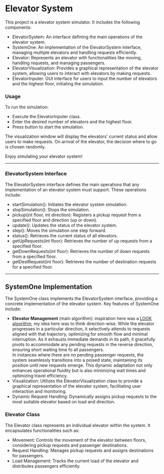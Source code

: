 # Elevator System
This project is a elevator system simulator. It includes the following components:

- ElevatorSystem: An interface defining the main operations of the elevator system.
- SystemOne: An implementation of the ElevatorSystem interface, managing multiple elevators and handling requests efficiently.
- Elevator: Represents an elevator with functionalities like moving, handling requests, and managing passengers.
- ElevatorVisualization: Provides a graphical representation of the elevator system, allowing users to interact with elevators by making requests.
- ElevatorInputer: GUI interface for users to input the number of elevators and the highest floor, initiating the simulation.
### Usage
To run the simulation:

- Execute the ElevatorInputer class.
- Enter the desired number of elevators and the highest floor.
- Press button to start the simulation.

The visualization window will display the elevators' current status and allow users to make requests. 
On arrival of the elevator, the decision where to go is chosen randomly.

Enjoy simulating your elevator system!

____________________________________________________________________________________________________________________________________________

### ElevatorSystem Interface
The ElevatorSystem interface defines the main operations that any implementation of an elevator system must support. These operations include:

- startSimulation(): Initiates the elevator system simulation.
- stopSimulation(): Stops the simulation.
- pickup(int floor, int direction): Registers a pickup request from a specified floor and direction (up or down).
- update(): Updates the status of the elevator system.
- step(): Moves the simulation one step forward.
- status(): Retrieves the current status of all elevators.
- getUpRequests(int floor): Retrieves the number of up requests from a specified floor.
- getDownRequests(int floor): Retrieves the number of down requests from a specified floor.
- getDestRequest(int floor): Retrieves the number of destination requests for a specified floor.
 
____________________________________________________________________________________________________________________________________________

## SystemOne Implementation
The SystemOne class implements the ElevatorSystem interface, providing a concrete implementation of the elevator system. Key features of SystemOne include:

- **Elevator Management** (main algorithm): inspiration here was a [LOOK algorithm](https://www.geeksforgeeks.org/look-disk-scheduling-algorithm/), my idea here was to think direction-wise. 
While the elevator progresses in a particular direction, it selectively attends to requests aligned with that trajectory, optimizing for smooth flow and minimal interruption. As it exhausts immediate demands in its path, it gracefully pivots to accommodate any pending requests in the reverse direction, ensuring short waiting time fo all passengers.<br>
In instances where there are no pending passenger requests, the system seamlessly transitions into a poised state, maintaining its position until new requests emerge. This dynamic adaptation not only enhances operational fluidity but is also minimizing wait times and optimizing travel efficiency.
- Visualization: Utilizes the ElevatorVisualization class to provide a graphical representation of the elevator system, facilitating user interaction and monitoring.
- Dynamic Request Handling: Dynamically assigns pickup requests to the most suitable elevator based on load and direction.
### Elevator Class
The Elevator class represents an individual elevator within the system. It encapsulates functionalities such as:

- Movement: Controls the movement of the elevator between floors, considering pickup requests and passenger destinations.
- Request Handling: Manages pickup requests and assigns destinations for passengers.
- Load Management: Tracks the current load of the elevator and distributes passengers efficiently.

